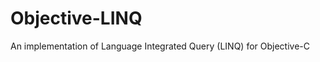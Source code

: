 Objective-LINQ
=============

An implementation of Language Integrated Query (LINQ) for Objective-C
